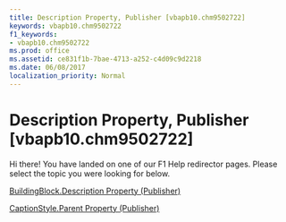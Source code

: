 ```yaml
---
title: Description Property, Publisher [vbapb10.chm9502722]
keywords: vbapb10.chm9502722
f1_keywords:
- vbapb10.chm9502722
ms.prod: office
ms.assetid: ce831f1b-7bae-4713-a252-c4d09c9d2218
ms.date: 06/08/2017
localization_priority: Normal
---
```



# Description Property, Publisher [vbapb10.chm9502722]

Hi there! You have landed on one of our F1 Help redirector pages. Please select the topic you were looking for below.

[BuildingBlock.Description Property (Publisher)](http://msdn.microsoft.com/library/de78c9b6-25a8-c92c-0523-6b00ef932b06%28Office.15%29.aspx)

[CaptionStyle.Parent Property (Publisher)](http://msdn.microsoft.com/library/b159947a-fe70-0737-e156-a5f9b413796c%28Office.15%29.aspx)


